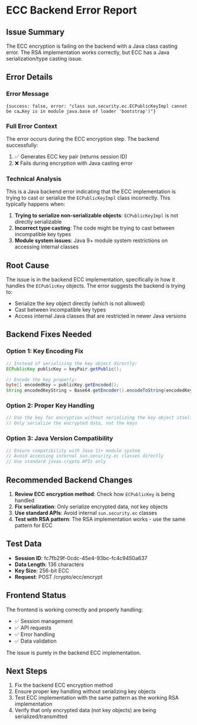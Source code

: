 # ECC Backend Error Report

## Issue Summary

The ECC encryption is failing on the backend with a Java class casting error. The RSA implementation works correctly, but ECC has a Java serialization/type casting issue.

## Error Details

### Error Message

```
{success: false, error: "class sun.security.ec.ECPublicKeyImpl cannot be ca…Key is in module java.base of loader 'bootstrap')"}
```

### Full Error Context

The error occurs during the ECC encryption step. The backend successfully:

1. ✅ Generates ECC key pair (returns session ID)
2. ❌ Fails during encryption with Java casting error

### Technical Analysis

This is a Java backend error indicating that the ECC implementation is trying to cast or serialize the `ECPublicKeyImpl` class incorrectly. This typically happens when:

1. **Trying to serialize non-serializable objects**: `ECPublicKeyImpl` is not directly serializable
2. **Incorrect type casting**: The code might be trying to cast between incompatible key types
3. **Module system issues**: Java 9+ module system restrictions on accessing internal classes

## Root Cause

The issue is in the backend ECC implementation, specifically in how it handles the `ECPublicKey` objects. The error suggests the backend is trying to:

- Serialize the key object directly (which is not allowed)
- Cast between incompatible key types
- Access internal Java classes that are restricted in newer Java versions

## Backend Fixes Needed

### Option 1: Key Encoding Fix

```java
// Instead of serializing the key object directly:
ECPublicKey publicKey = keyPair.getPublic();

// Encode the key properly:
byte[] encodedKey = publicKey.getEncoded();
String encodedKeyString = Base64.getEncoder().encodeToString(encodedKey);
```

### Option 2: Proper Key Handling

```java
// Use the key for encryption without serializing the key object itself
// Only serialize the encrypted data, not the keys
```

### Option 3: Java Version Compatibility

```java
// Ensure compatibility with Java 11+ module system
// Avoid accessing internal sun.security.ec classes directly
// Use standard javax.crypto APIs only
```

## Recommended Backend Changes

1. **Review ECC encryption method**: Check how `ECPublicKey` is being handled
2. **Fix serialization**: Only serialize encrypted data, not key objects
3. **Use standard APIs**: Avoid internal `sun.security.ec` classes
4. **Test with RSA pattern**: The RSA implementation works - use the same pattern for ECC

## Test Data

- **Session ID**: fc7fb29f-0cdc-45e4-93bc-fc4c9450a637
- **Data Length**: 136 characters
- **Key Size**: 256-bit ECC
- **Request**: POST /crypto/ecc/encrypt

## Frontend Status

The frontend is working correctly and properly handling:

- ✅ Session management
- ✅ API requests
- ✅ Error handling
- ✅ Data validation

The issue is purely in the backend ECC implementation.

## Next Steps

1. Fix the backend ECC encryption method
2. Ensure proper key handling without serializing key objects
3. Test ECC implementation with the same pattern as the working RSA implementation
4. Verify that only encrypted data (not key objects) are being serialized/transmitted
